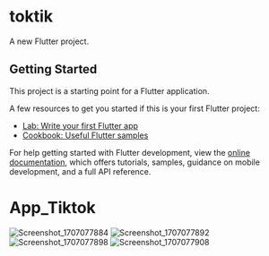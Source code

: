 # toktik

A new Flutter project.

## Getting Started

This project is a starting point for a Flutter application.

A few resources to get you started if this is your first Flutter project:

- [Lab: Write your first Flutter app](https://docs.flutter.dev/get-started/codelab)
- [Cookbook: Useful Flutter samples](https://docs.flutter.dev/cookbook)

For help getting started with Flutter development, view the
[online documentation](https://docs.flutter.dev/), which offers tutorials,
samples, guidance on mobile development, and a full API reference.
# App_Tiktok
![Screenshot_1707077884](https://github.com/albinrk10/App_Tiktok/assets/79820950/2f98cc87-ce6f-481b-9850-1e666b5a017d)
![Screenshot_1707077892](https://github.com/albinrk10/App_Tiktok/assets/79820950/f97b2b1c-60a7-4af7-a4ce-af62fa8923d3)
![Screenshot_1707077898](https://github.com/albinrk10/App_Tiktok/assets/79820950/a7da307f-7340-4795-8908-8fc0695a8bd8)
![Screenshot_1707077908](https://github.com/albinrk10/App_Tiktok/assets/79820950/c5b96fa6-0fac-4a84-88b1-5370d5818ba1)
